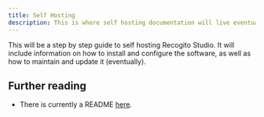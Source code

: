 ```yaml
---
title: Self Hosting
description: This is where self hosting documentation will live eventually
---
```


This will be a step by step guide to self hosting Recogito Studio.  It will include information on how to install and configure the software, as well as how to maintain and update it (eventually).

## Further reading

- There is currently a README [here](https://github.com/recogito/recogito-studio/blob/main/README.md).
